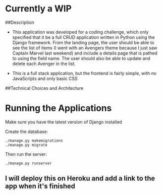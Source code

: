 # Currently a WIP

##Description

- This application was developed for a coding challenge, which only specified that it be a full
CRUD application written in Python using the Django framework. From the landing page, the user 
should be able to see the list of items (I went with an Avengers theme because I just saw Captain 
Marvel last weekend) and include a details page that is pathed to using the field name. The user 
should also be able to update and delete each Avenger in the list. 

- This is a full stack application, but the frontend is fairly simple, with no JavaScripts and only
basic CSS

##Technical Choices and Architecture 
<!--
-	Reasoning behind your technical choices, including architecture.
-	Trade-offs you might have made, anything you left out, or what you might do differently if you were to spend additional time on the project.
-->

# Running the Applications

Make sure you have the latest version of Django installed

Create the database:

    ./manage.py makemigrations
    ./manage.py migrate

Then run the server:

    ./manage.py runserver

## I will deploy this on Heroku and add a link to the app when it's finished

